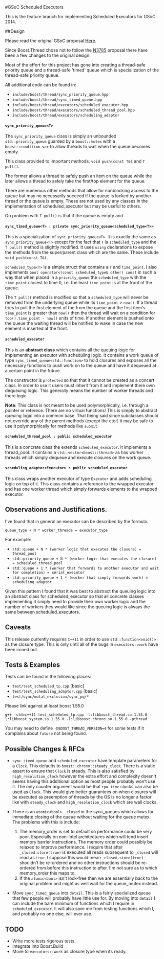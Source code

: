 #GSoC Scheduled Executors

This is the feature branch for implementing Scheduled Executors for GSoC 2014.

##Design

Please read the original GSoC proposal [Here](http://cs.mcgill.ca/~iforbe).

Since Boost.Thread chose not to follow the [N3785](http://www.open-std.org/jtc1/sc22/wg21/docs/papers/2013/n3785.pdf) proposal there have been a few changes to the original design.

Most of the effort for this project has gone into creating a thread-safe priority queue and a thread-safe 'timed' queue which is specialization of the thread-safe priority queue.

All additional code can be found in:

 * `include/boost/thread/sync_priority_queue.hpp`
 * `include/boost/thread/sync_timed_queue.hpp`
 * `include/boost/thread/executors/scheduled_executor.hpp`
 * `include/boost/thread/executors/scheduled_thread_pool.hpp`
 * `include/boost/thread/executors/scheduling_adaptor`

#### `sync_priority_queue<T>`

The `sync_priority_queue` class is simply an unbounded `std::priority_queue` guarded by a `boost::mutex` with a `boost::condition_var` to allow threads to wait when the queue becomes empty.

This class provided to important methods, `void push(const T&)` and `T pull()`. 

The former allows a thread to safely push an item on the queue while the later allows a thread to safely take the first/top element for the queue. 

There are numerous other methods that allow for nonblocking access to the queue but may no necessarily succeed if the queue is locked by another thread or the queue is empty. These are not used by any classes in the implementation of scheduled_executor but may be useful to others. 

On problem with `T pull()` is that if the queue is empty and 

#### `sync_timed_queue<T> : private sync_priority_queue<scheduled_type<T>>`

This is a specialization of `sync_priority_queue<T>`. It is exactly the same as `sync_priority_queue<T>` except for the fact that `T` is `scheduled_type` and the `T pull()` method is slightly modified. It uses `using` declarations to expose the methods from the super/parent class which are the same. These include `void push(const T&)`. 

`scheduled_type<T>` is a simple struct that contains a `T` and `time_point`. I also implements `bool operator<(const scheduled_type& other) const` in such a way that when placed in a `priority_queue` the `scheduled_type` with the `time_point` closest to time 0, i.e. the least `time_point` is at the front of the queue. 

The `T pull()` method is modified so that a `scheduled_type` will never be removed from the underlying queue while its `time_point` > `now()`. If a thread tries to pull the first element of the from the queue and the first item's `time_point` is greater than `now()` then the thread will wait on a condition for `top().time_point - now()` units of time. If another element is pushed onto the queue the waiting thread will be notified to wake in case the new element is inserted at the front. 

#### `scheduled_executor`

This is an **abstract class** which contains all the queuing logic for implementing an executor with scheduling logic. It contains a work queue of type `sync_timed_queue<std::function>` to hold closures and exposes all the necessary functions to push work on to the queue and have it dequeued at a certain point in the future. 

The constructor is `protected` so that that it cannot be created as a concert class. In order to use it users must inherit from it and implement there own dequeuing logic. This generally means the number of worker threads and there logic. 

**Note:** This class is not meant to be used polymorphically, i.e. through a pointer or referece. There are no virtual functions! This is simply to abstract queuing logic into a common base. That being said since subclasses should not override any of the parent methods (except the ctor) it may be safe to use it polymorphically for methods like `submit`.

#### `scheduled_thread_pool : public scheduled_executor`

This is a concrete class the extends `scheduled_executor`. It implements a thread_pool. It contains a `std::vector<boost::thread>` as has worker threads which simply dequeue and execute closures on the work queue. 

#### `scheduling_adaptor<Executor> : public scheduled_executor`

This class wraps another executor of type `Executor` and adds scheduling logic on top of it. This class contains a reference to the wrapped executor and has one worker thread which simply forwards elements to the wrapped executor.

## Observations and Justifications.

I've found that in general an executor can be described by the formula. 

`queue_type + N * worker_threads = executor_type`

For example:

 * `std::queue + N * (worker logic that executes the closure) = thread_pool`
 * `std::priority_queue + N * (worker logic that executes the closure) = scheduled_thread_pool`
 * `std::queue + 1 * (worker that forwards to another executor and wait for completion) = serial_executor`
 * `std::priority_queue + 1 * (worker that simply forwards work) = scheduling_adaptor`
 
Given this pattern I found that it was best to abstract the queuing logic into an abstract class for scheduled_executor so that all concrete classes implementing it simply need to provide their own worker logic and the number of workers they would like since the queuing logic is always the same between scheduled_executors.

## Caveats 

This release currently requires `C++11` in order to use `std::function<void()>` as the closure type. This is only until all of the bugs in `executors::work` have been ironed out. 

## Tests & Examples

Tests can be found in the following places:

 * `test/test_scheduled_tp.cpp` [basic]
 * `test/test_scheduling_adaptor.cpp` [basic]
 * `test/sync/mutal_exclusion/sync_pq/*` 
 
Please link against at least boost 1.55.0

`g++ -std=c++11 test_scheduled_tp.cpp -l:libboost_thread.so.1.55.0 -l:libboost_system.so.1.55.0 -l:libboost_chrono.so.1.55.0 -pthread`

You may need to define `-DBOOST_THREAD_VERSION=4` for some tests if it complains about `future` not being found.

## Possible Changes & RFCs

 * `sync_timed_queue` and `scheduled_executor` have template parameters for a `Clock`. This defaults to `boost::chrono::steady_clock`. There is a static assert to ensure that `Clock` is steady. This is also satisfied by `high_resolution_clock` however the extra effort and complexity doesn't seems having this additional option as most people probably won't use it. The only counter argument would be that `cpu_time` clocks can also be used as `Clock`. This would give better guarantees on when closures will be executed as preemption of threads by the OS is no longer a factor like with `steady_clock` and `high_resolution_clock` which are wall clocks. 
 
 * There is an `atomic<bool> _closed` in the sync_queues which allows for immediate closing of the queue without waiting for the queue mutex. The problems with this is include:
 
    1. The memory_order is set to default so performance could be very poor. Especially on non-Intel architectures which will tend insert memory barrier instructions. The memory order could possibly be relaxed to improve performance. I require that after `_closed.store(true)` is executed all reads subsequent to `_closed` will read as `true`. I suppose this would mean `_closed.store(true)` shouldn't be re-ordered and no other instructions should be re-ordered from before this instruction to after. I'm not sure as to which memory_order this maps to.
    2. If the `atomic<bool>` isn't lock-free then we are essentially back to the original problem and might as well wait for the queue_mutex instead.
    
 * Move `sync_timed_queue` into `detail`. This is a fairly specialized queue that few people will probably have little use for. By moving into `detail` I can include the bare minimum of functions which I require in `scheduled_executor`. It will also save me from testing functions which I, and probably no one else, will ever use. 

## TODO 
* Write more tests rigorous tests.
* Integrate into Boost.Build
* Move to `executors::work` as closure type when its ready.
